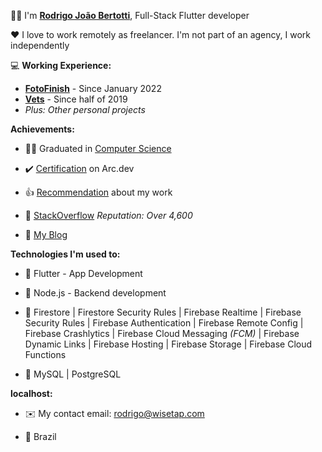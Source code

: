 :raising_hand_man: I'm **[Rodrigo João Bertotti](https://wisetap.com/en)**, Full-Stack Flutter developer

:heart: I love to work remotely as freelancer. I'm not part of an agency, I work independently

:computer: **Working Experience:**
- **[FotoFinish](https://www.fotofinish.com)** - Since January 2022
- **[Vets](https://vets.com.br)** - Since half of 2019
- _Plus: Other personal projects_

**Achievements:**

- :man_student:	Graduated in [Computer Science](https://wisetap.com/img/home/diploma.jpg)

- :heavy_check_mark: [Certification](https://arc.dev/@rodrigobertotti) on Arc.dev

- :thumbsup: [Recommendation](https://www.upwork.com/freelancers/~01b0a09c2144c05b24) about my work

- :large_orange_diamond: [StackOverflow](https://stackoverflow.com/users/4508758) _Reputation: Over 4,600_

- :orange_book: [My Blog](https://wisetap.com/en/blog)

**Technologies I'm used to:**

- :large_blue_diamond: Flutter - App Development
  
- :large_blue_diamond: Node.js - Backend development
  
- :large_blue_diamond: Firestore | Firestore Security Rules | Firebase Realtime | Firebase Security Rules | Firebase Authentication | Firebase Remote Config | Firebase Crashlytics | Firebase Cloud Messaging _(FCM)_ | Firebase Dynamic Links | Firebase Hosting | Firebase Storage | Firebase Cloud Functions
  
- :large_blue_diamond: MySQL | PostgreSQL

<!-- - :man_technologist: [My GitHub Projects](https://github.com/WiseTap) -->

**localhost:**

- :envelope: My contact email: rodrigo@wisetap.com

- :round_pushpin: Brazil
